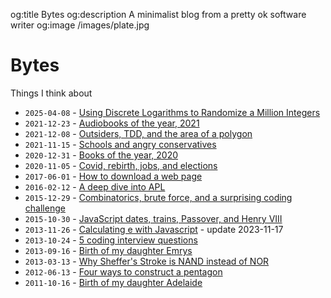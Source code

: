 og:title Bytes
og:description A minimalist blog from a pretty ok software writer
og:image /images/plate.jpg

# Bytes

Things I think about

* `2025-04-08` - [Using Discrete Logarithms to Randomize a Million Integers](/blog/randomize)
* `2021-12-23` - [Audiobooks of the year, 2021](/blog/books-2021)
* `2021-12-08` - [Outsiders, TDD, and the area of a polygon](/blog/room-area)
* `2021-11-15` - [Schools and angry conservatives](/blog/krause)
* `2020-12-31` - [Books of the year, 2020](/blog/books-2020)
* `2020-11-05` - [Covid, rebirth, jobs, and elections](/blog/rebirth)
* `2017-06-01` - [How to download a web page](/blog/download-webpage)
* `2016-02-12` - [A deep dive into APL](/blog/apl)
* `2015-12-29` - [Combinatorics, brute force, and a surprising coding challenge](/blog/combinatorics)
* `2015-10-30` - [JavaScript dates, trains, Passover, and Henry VIII](/blog/dates)
* `2013-11-26` - [Calculating e with Javascript](/blog/calculating-e) - update 2023-11-17
* `2013-10-24` - [5 coding interview questions](/blog/interview-questions)
* `2013-09-16` - [Birth of my daughter Emrys](/blog/emrys)
* `2013-03-13` - [Why Sheffer's Stroke is NAND instead of NOR](/blog/nand)
* `2012-06-13` - [Four ways to construct a pentagon](/blog/pentagon)
* `2011-10-16` - [Birth of my daughter Adelaide](/blog/adelaide)
